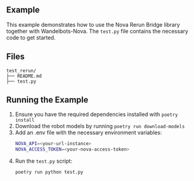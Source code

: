 ## Example

This example demonstrates how to use the Nova Rerun Bridge library together with Wandelbots-Nova. The `test.py` file contains the necessary code to get started.

## Files

```
test_rerun/
├── README.md
├── test.py
```

## Running the Example

1. Ensure you have the required dependencies installed with `poetry install`
2. Download the robot models by running `poetry run download-models`
3. Add an .env file with the necessary environment variables:
   ```sh
   NOVA_API=<your-url-instance>
   NOVA_ACCESS_TOKEN=<your-nova-access-token>
   ```
4. Run the `test.py` script:
   ```sh
   poetry run python test.py
   ```
